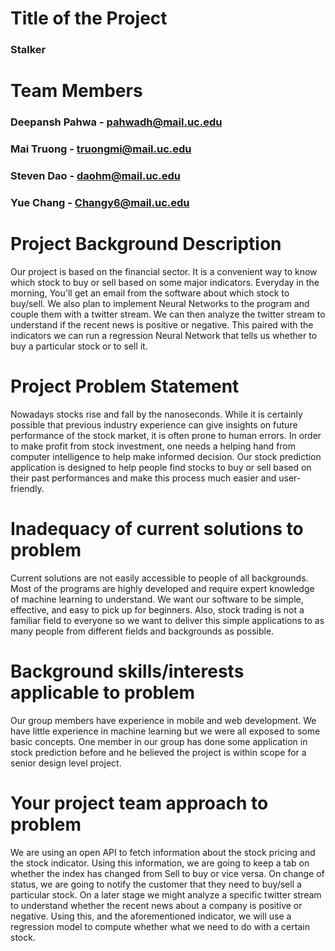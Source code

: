 # Title of the Project
### Stalker

# Team Members
### Deepansh Pahwa - pahwadh@mail.uc.edu
### Mai Truong - truongmi@mail.uc.edu
### Steven Dao - daohm@mail.uc.edu
### Yue Chang - Changy6@mail.uc.edu

# Project Background Description

Our project is based on the financial sector. It is a convenient way to know which stock to buy or sell based on some major indicators. Everyday in the morning, You'll get an email from the software about which stock to buy/sell.
We also plan to implement Neural Networks to the program and couple them with a twitter stream. We can then analyze the twitter stream to understand if the recent news is positive or negative. This paired with the indicators we can run a regression Neural Network that tells us whether to buy a particular stock or to sell it.

# Project Problem Statement
Nowadays stocks rise and fall by the nanoseconds. While it is certainly possible that previous industry experience can give insights on future performance of the stock market, it is often prone to human errors. In order to make profit from stock investment, one needs a helping hand from  computer intelligence to help make informed decision.
Our stock prediction application is designed to help people find stocks to buy or sell based on their past performances and make this process much easier and user-friendly.

# Inadequacy of current solutions to problem
Current solutions are not easily accessible to people of all backgrounds. Most of the programs are highly developed and require expert knowledge of machine learning to understand. We want our software to be simple, effective, and easy to pick up for beginners. Also, stock trading is not a familiar field to everyone so we want to deliver this simple applications to as many people from different fields and backgrounds as possible.

# Background skills/interests applicable to problem
Our group members have experience in mobile and web development. We have little experience in machine learning but we were all exposed to some basic concepts. One member in our group has done some application in stock prediction before and he believed the project is within scope for a senior design level project.

# Your project team approach to problem
We are using an open API to fetch information about the stock pricing and the stock indicator. Using this information, we are going to keep a tab on whether the index has changed from Sell to buy or vice versa. On change of status, we are going to notify the customer that they need to buy/sell a particular stock.
On a later stage we might analyze a specific twitter stream to understand whether the recent news about a company is positive or negative. Using this, and the aforementioned indicator, we will use a regression model to compute whether what we need to do with a certain stock.
